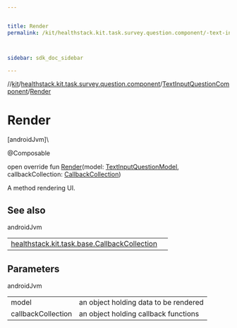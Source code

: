 ```yaml
---


title: Render
permalink: /kit/healthstack.kit.task.survey.question.component/-text-input-question-component/-render.html



sidebar: sdk_doc_sidebar

---
```



//[kit](/kit.html)/[healthstack.kit.task.survey.question.component](../index.html)/[TextInputQuestionComponent](index.html)/[Render](-render.html)



# Render



[androidJvm]\




@Composable



open override fun [Render](-render.html)(model: [TextInputQuestionModel](../../healthstack.kit.task.survey.question.model/-text-input-question-model/index.html), callbackCollection: [CallbackCollection](../../healthstack.kit.task.base/-callback-collection/index.html))



A method rendering UI.



## See also


androidJvm

| | |
|---|---|
| [healthstack.kit.task.base.CallbackCollection](../../healthstack.kit.task.base/-callback-collection/index.html) |  |



## Parameters


androidJvm

| | |
|---|---|
| model | an object holding data to be rendered |
| callbackCollection | an object holding callback functions |






